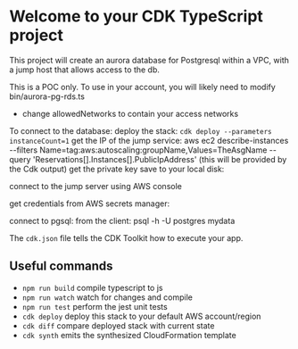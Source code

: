 # Welcome to your CDK TypeScript project

This project will create an aurora database for Postgresql within a VPC, with a
jump host that allows access to the db.

This is a POC only. To use in your account, you will likely need to modify
 bin/aurora-pg-rds.ts
 * change allowedNetworks to contain your access networks

 To connect to the database:
 deploy the stack: ```cdk deploy --parameters instanceCount=1```
 get the IP of the jump service: aws ec2 describe-instances --filters Name=tag:aws:autoscaling:groupName,Values=TheAsgName --query 'Reservations[].Instances[].PublicIpAddress' (this will be provided by the Cdk output)
 get the private key save to your local disk:

 connect to the jump server using AWS console

 get credentials from AWS secrets manager:

 connect to pgsql: 
 from the client: psql -h <rds name> -U postgres mydata

The `cdk.json` file tells the CDK Toolkit how to execute your app.

## Useful commands

* `npm run build`   compile typescript to js
* `npm run watch`   watch for changes and compile
* `npm run test`    perform the jest unit tests
* `cdk deploy`      deploy this stack to your default AWS account/region
* `cdk diff`        compare deployed stack with current state
* `cdk synth`       emits the synthesized CloudFormation template
